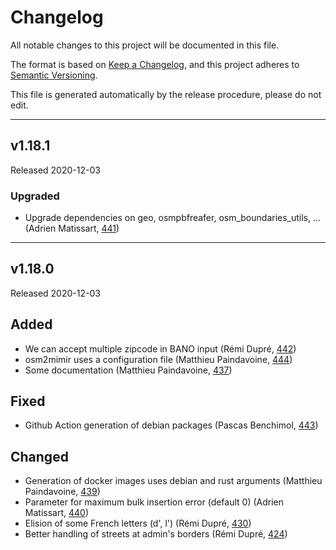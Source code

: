 # Changelog

All notable changes to this project will be documented in this file.

The format is based on [Keep a Changelog](https://keepachangelog.com/en/1.0.0/),
and this project adheres to [Semantic Versioning](https://semver.org/spec/v2.0.0.html).

This file is generated automatically by the release procedure, please do not edit.

---

## v1.18.1

Released 2020-12-03

### Upgraded

* Upgrade dependencies on geo, osmpbfreafer, osm_boundaries_utils, ... (Adrien Matissart, [441](https://github.com/hove-io/mimirsbrunn/pull/441))

---

## v1.18.0

Released 2020-12-03

## Added

* We can accept multiple zipcode in BANO input  (Rémi Dupré, [442](https://github.com/hove-io/mimirsbrunn/pull/442))
* osm2mimir uses a configuration file (Matthieu Paindavoine, [444](https://github.com/hove-io/mimirsbrunn/pull/444))
* Some documentation (Matthieu Paindavoine, [437](https://github.com/hove-io/mimirsbrunn/pull/437))

## Fixed

* Github Action generation of debian packages (Pascas Benchimol, [443](https://github.com/hove-io/mimirsbrunn/pull/443))

## Changed

* Generation of docker images uses debian and rust arguments (Matthieu Paindavoine, [439](https://github.com/hove-io/mimirsbrunn/pull/439))
* Parameter for maximum bulk insertion error (default 0) (Adrien Matissart, [440](https://github.com/hove-io/mimirsbrunn/pull/440))
* Elision of some French letters (d', l') (Rémi Dupré, [430](https://github.com/hove-io/mimirsbrunn/pull/430))
* Better handling of streets at admin's borders (Rémi Dupré, [424](https://github.com/hove-io/mimirsbrunn/pull/424))
